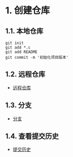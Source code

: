 # 1. 创建仓库
## 1.1. 本地仓库
```
git init
git add *.c
git add README
git commit -m '初始化项目版本'
```

## 1.2. 远程仓库
- [远程仓库](notes/版本控制工具/Git/远程仓库/远程仓库.md)

## 1.3. 分支
- [分支](notes/版本控制工具/Git/分支/分支.md)

## 1.4. 查看提交历史
- [提交历史](notes/版本控制工具/Git/提交历史/提交历史.md)